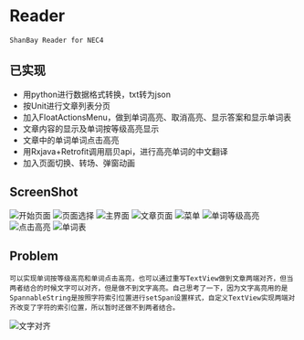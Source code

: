 # Reader
	ShanBay Reader for NEC4

## 已实现
* 用python进行数据格式转换，txt转为json
* 按Unit进行文章列表分页
* 加入FloatActionsMenu，做到单词高亮、取消高亮、显示答案和显示单词表
* 文章内容的显示及单词按等级高亮显示
* 文章中的单词单词点击高亮
* 用Rxjava+Retrofit调用扇贝api，进行高亮单词的中文翻译
* 加入页面切换、转场、弹窗动画

## ScreenShot
![开始页面](http://p1.bpimg.com/567571/0538352cae31be73.jpg)
![页面选择](http://p1.bpimg.com/567571/2170ac231d9fb8ec.jpg)
![主界面](http://p1.bpimg.com/567571/8cd0d5e3ae014e81.jpg)
![文章页面](http://p1.bpimg.com/567571/d30a877e2af39888.jpg)
![菜单](http://p1.bqimg.com/567571/f4dbfd9280226d75.jpg)
![单词等级高亮](http://p1.bqimg.com/567571/0d427f65ede392b3.jpg)
![点击高亮](http://p1.bqimg.com/567571/686943e02a0638ca.jpg)
![单词表](http://p1.bqimg.com/567571/8f66f757ba8e8399.jpg)

## Problem
    可以实现单词按等级高亮和单词点击高亮，也可以通过重写TextView做到文章两端对齐，但当两者结合的时候文字可以对齐，但是做不到文字高亮。自己思考了一下，因为文字高亮用的是SpannableString是按照字符索引位置进行setSpan设置样式，自定义TextView实现两端对齐改变了字符的索引位置，所以暂时还做不到两者结合。
![文字对齐](http://p1.bpimg.com/567571/c9b7e4500a379d04.jpg)
